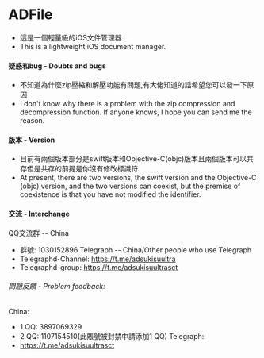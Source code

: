 # ADFile
- 這是一個輕量級的iOS文件管理器
- This is a lightweight iOS document manager.

#### 疑惑和bug - Doubts and bugs
- 不知道為什麼zip壓縮和解壓功能有問題,有大佬知道的話希望您可以發一下原因
- I don't know why there is a problem with the zip compression and decompression function. If anyone knows, I hope you can send me the reason.

#### 版本 - Version
- 目前有兩個版本部分是swift版本和Objective-C(objc)版本且兩個版本可以共存但是共存的前提是你沒有修改標識符
- At present, there are two versions, the swift version and the Objective-C (objc) version, and the two versions can coexist, but the premise of coexistence is that you have not modified the identifier.

#### 交流 - Interchange
QQ交流群 -- China
- 群號: 1030152896
Telegraph -- China/Other people who use Telegraph
- Telegraphd-Channel: https://t.me/adsukisuultra
- Telegraphd-group: https://t.me/adsukisuultrasct

###### 問題反饋 - Problem feedback:
China:
- 1 QQ: 3897069329
- 2 QQ: 1107154510(此賬號被封禁中請添加1 QQ)
Telegraph: 
- https://t.me/adsukisuultrasct